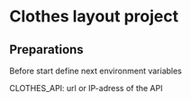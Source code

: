 # Clothes layout project

## Preparations

Before start define next environment variables

  CLOTHES_API: url or IP-adress of the API
  